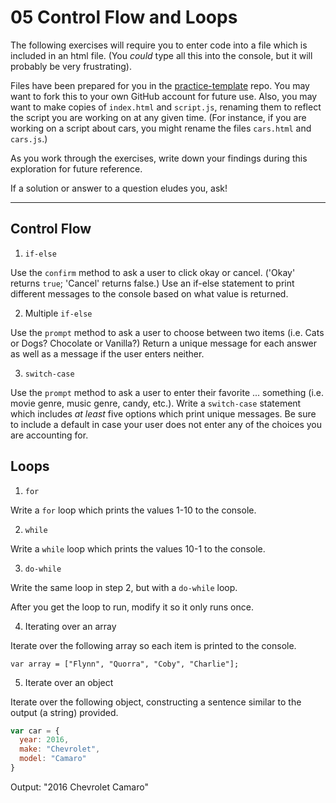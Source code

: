 # 05 Control Flow and Loops

The following exercises will require you to enter code into a file which is included in an html file. (You *could* type all this into the console, but it will probably be very frustrating).

Files have been prepared for you in the [practice-template](https://github.com/umiami-js/practice-template) repo. You may want to fork this to your own GitHub account for future use. Also, you may want to make copies of `index.html` and `script.js`, renaming them to reflect the script you are working on at any given time. (For instance, if you are working on a script about cars, you might rename the files `cars.html` and `cars.js`.)

As you work through the exercises, write down your findings during this exploration for future reference.

If a solution or answer to a question eludes you, ask!

---

## Control Flow

1. `if-else`

  Use the `confirm` method to ask a user to click okay or cancel. ('Okay' returns `true`; 'Cancel' returns false.) Use an if-else statement to print different messages to the console based on what value is returned.

2. Multiple `if-else`

  Use the `prompt` method to ask a user to choose between two items (i.e. Cats or Dogs? Chocolate or Vanilla?) Return a unique message for each answer as well as a message if the user enters neither.

3. `switch-case`

  Use the `prompt` method to ask a user to enter their favorite ... something (i.e. movie genre, music genre, candy, etc.). Write a `switch-case` statement which includes *at least* five options which print unique messages. Be sure to include a default in case your user does not enter any of the choices you are accounting for.


## Loops

1. `for`

  Write a `for` loop which prints the values 1-10 to the console.

2. `while`

  Write a `while` loop which prints the values 10-1 to the console.

3. `do-while`

  Write the same loop in step 2, but with a `do-while` loop.

  After you get the loop to run, modify it so it only runs once.

4. Iterating over an array

  Iterate over the following array so each item is printed to the console.

  `var array = ["Flynn", "Quorra", "Coby", "Charlie"];`

5. Iterate over an object

  Iterate over the following object, constructing a sentence similar to the output (a string) provided.

  ```javascript
  var car = {
    year: 2016,
    make: "Chevrolet",
    model: "Camaro"
  }
  ```

  Output: "2016 Chevrolet Camaro"
